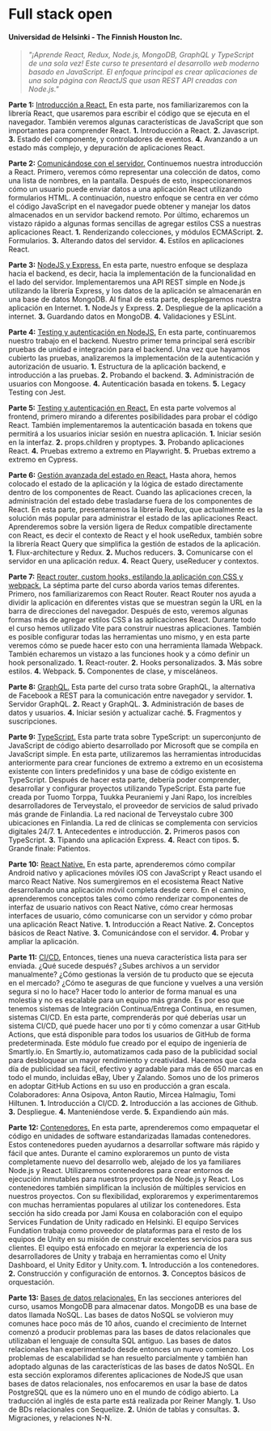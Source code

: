 # Full stack open
#### Universidad de Helsinki - The Finnish Houston Inc.
> _"¡Aprende React, Redux, Node.js, MongoDB, GraphQL y TypeScript de una sola vez! Este curso te presentará el desarrollo web moderno basado en JavaScript. El enfoque principal es crear aplicaciones de una sola página con ReactJS que usan REST API creadas con Node.js."_

**Parte 1:** [Introducción a React.](https://github.com/thiago-laurence/full-stack-open/tree/main/part1/part1)
En esta parte, nos familiarizaremos con la librería React, que usaremos para escribir el código que se ejecuta en el navegador. También veremos algunas características de JavaScript que son importantes para comprender React.
**1.** Introducción a React.
**2.** Javascript.
**3.** Estado del componente, y controladores de eventos.
**4.** Avanzando a un estado más complejo, y depuración de aplicaciones React.

**Parte 2:** [Comunicándose con el servidor.](https://github.com/thiago-laurence/full-stack-open/tree/main/part2/part2)
Continuemos nuestra introducción a React. Primero, veremos cómo representar una colección de datos, como una lista de nombres, en la pantalla. Después de esto, inspeccionaremos cómo un usuario puede enviar datos a una aplicación React utilizando formularios HTML. A continuación, nuestro enfoque se centra en ver cómo el código JavaScript en el navegador puede obtener y manejar los datos almacenados en un servidor backend remoto. Por último, echaremos un vistazo rápido a algunas formas sencillas de agregar estilos CSS a nuestras aplicaciones React.
**1.** Renderizando colecciones, y módulos ECMAScript.
**2.** Formularios.
**3.** Alterando datos del servidor.
**4.** Estilos en aplicaciones React.

**Parte 3:** [NodeJS y Express.](https://github.com/thiago-laurence/full-stack-open/tree/main/part3)
En esta parte, nuestro enfoque se desplaza hacia el backend, es decir, hacia la implementación de la funcionalidad en el lado del servidor. Implementaremos una API REST simple en Node.js utilizando la librería Express, y los datos de la aplicación se almacenarán en una base de datos MongoDB. Al final de esta parte, desplegaremos nuestra aplicación en Internet.
**1.** NodeJs y Express.
**2.** Despliegue de la aplicación a internet.
**3.** Guardando datos en MongoDB.
**4.** Validaciones y ESLint.

**Parte 4:** [Testing y autenticación en NodeJS.](https://github.com/thiago-laurence/full-stack-open/tree/main/part4)
En esta parte, continuaremos nuestro trabajo en el backend. Nuestro primer tema principal será escribir pruebas de unidad e integración para el backend. Una vez que hayamos cubierto las pruebas, analizaremos la implementación de la autenticación y autorización de usuario.
**1.** Estructura de la aplicación backend, e introducción a las pruebas.
**2.** Probando el backend.
**3.** Administración de usuarios con Mongoose.
**4.** Autenticación basada en tokens.
**5.** Legacy Testing con Jest.

**Parte 5:** [Testing y autenticación en React.](https://github.com/thiago-laurence/full-stack-open/tree/main/part5)
En esta parte volvemos al frontend, primero mirando a diferentes posibilidades para probar el código React. También implementaremos la autenticación basada en tokens que permitirá a los usuarios iniciar sesión en nuestra aplicación.
**1.** Iniciar sesión en la interfaz.
**2.** props.children y proptypes.
**3.** Probando aplicaciones React.
**4.** Pruebas extremo a extremo en Playwright.
**5.** Pruebas extremo a extremo en Cypress.

**Parte 6:** [Gestión avanzada del estado en React.](https://github.com/thiago-laurence/full-stack-open/tree/main/part6/part6)
Hasta ahora, hemos colocado el estado de la aplicación y la lógica de estado directamente dentro de los componentes de React. Cuando las aplicaciones crecen, la administración del estado debe trasladarse fuera de los componentes de React. En esta parte, presentaremos la librería Redux, que actualmente es la solución más popular para administrar el estado de las aplicaciones React.
Aprenderemos sobre la versión ligera de Redux compatible directamente con React, es decir el contexto de React y el hook useRedux, también sobre la librería React Query que simplifica la gestión de estados de la aplicación.
**1.** Flux-architecture y Redux.
**2.** Muchos reducers.
**3.** Comunicarse con el servidor en una aplicación redux.
**4.** React Query, useReducer y contextos.

**Parte 7:** [React router, custom hooks, estilando la aplicación con CSS y webpack.](https://github.com/thiago-laurence/full-stack-open/tree/main/part7/part7)
La séptima parte del curso aborda varios temas diferentes. Primero, nos familiarizaremos con React Router. React Router nos ayuda a dividir la aplicación en diferentes vistas que se muestran según la URL en la barra de direcciones del navegador. Después de esto, veremos algunas formas más de agregar estilos CSS a las aplicaciones React. Durante todo el curso hemos utilizado Vite para construir nuestras aplicaciones. También es posible configurar todas las herramientas uno mismo, y en esta parte veremos cómo se puede hacer esto con una herramienta llamada Webpack. También echaremos un vistazo a las funciones hook y a cómo definir un hook personalizado.
**1.** React-router.
**2.** Hooks personalizados.
**3.** Más sobre estilos.
**4.** Webpack.
**5.** Componentes de clase, y misceláneos.

**Parte 8:** [GraphQL.](https://github.com/thiago-laurence/full-stack-open/tree/main/part8/part8)
Esta parte del curso trata sobre GraphQL, la alternativa de Facebook a REST para la comunicación entre navegador y servidor.
**1.** Servidor GraphQL.
**2.** React y GraphQL.
**3.** Administración de bases de datos y usuarios.
**4.** Iniciar sesión y actualizar caché.
**5.** Fragmentos y suscripciones.

**Parte 9:** [TypeScript.](https://github.com/thiago-laurence/full-stack-open/tree/main/part9/part9)
Esta parte trata sobre TypeScript: un superconjunto de JavaScript de código abierto desarrollado por Microsoft que se compila en JavaScript simple.
En esta parte, utilizaremos las herramientas introducidas anteriormente para crear funciones de extremo a extremo en un ecosistema existente con linters predefinidos y una base de código existente en TypeScript. Después de hacer esta parte, debería poder comprender, desarrollar y configurar proyectos utilizando TypeScript.
Esta parte fue creada por Tuomo Torppa, Tuukka Peuraniemi y Jani Rapo, los increíbles desarrolladores de Terveystalo, el proveedor de servicios de salud privado más grande de Finlandia. La red nacional de Terveystalo cubre 300 ubicaciones en Finlandia. La red de clínicas se complementa con servicios digitales 24/7.
**1.** Antecedentes e introducción.
**2.** Primeros pasos con TypeScript.
**3.** Tipando una aplicación Express.
**4.** React con tipos.
**5.** Grande finale: Patientos.

**Parte 10:** [React Native.](https://github.com/thiago-laurence/full-stack-open/tree/main/part10/rate-repository-app-latest)
En esta parte, aprenderemos cómo compilar Android nativo y aplicaciones móviles iOS con JavaScript y React usando el marco React Native. Nos sumergiremos en el ecosistema React Native desarrollando una aplicación móvil completa desde cero. En el camino, aprenderemos conceptos tales como cómo renderizar componentes de interfaz de usuario nativos con React Native, cómo crear hermosas interfaces de usuario, cómo comunicarse con un servidor y cómo probar una aplicación React Native.
**1.** Introducción a React Native.
**2.** Conceptos básicos de React Native.
**3.** Comunicándose con el servidor.
**4.** Probar y ampliar la aplicación.

**Parte 11:** [CI/CD.](https://github.com/thiago-laurence/full-stack-open-pokedex)
Entonces, tienes una nueva característica lista para ser enviada. ¿Qué sucede después? ¿Subes archivos a un servidor manualmente? ¿Cómo gestionas la versión de tu producto que se ejecuta en el mercado? ¿Cómo te aseguras de que funcione y vuelves a una versión segura si no lo hace?
Hacer todo lo anterior de forma manual es una molestia y no es escalable para un equipo más grande. Es por eso que tenemos sistemas de Integración Continua/Entrega Continua, en resumen, sistemas CI/CD. En esta parte, comprenderás por qué deberías usar un sistema CI/CD, qué puede hacer uno por ti y cómo comenzar a usar GitHub Actions, que está disponible para todos los usuarios de GitHub de forma predeterminada.
Este módulo fue creado por el equipo de ingeniería de Smartly.io. En Smartly.io, automatizamos cada paso de la publicidad social para desbloquear un mayor rendimiento y creatividad. Hacemos que cada día de publicidad sea fácil, efectivo y agradable para más de 650 marcas en todo el mundo, incluidas eBay, Uber y Zalando. Somos uno de los primeros en adoptar GitHub Actions en su uso en producción a gran escala. Colaboradores: Anna Osipova, Anton Rautio, Mircea Halmagiu, Tomi Hiltunen.
**1.** Introducción a CI/CD.
**2.** Introducción a las acciones de Github.
**3.** Despliegue.
**4.** Manteniéndose verde.
**5.** Expandiendo aún más.

**Parte 12:** [Contenedores.](https://github.com/thiago-laurence/full-stack-open/tree/main/part12/part12-containers-applications/todo-app)
En esta parte, aprenderemos como empaquetar el código en unidades de software estandarizadas llamadas contenedores. Estos contenedores pueden ayudarnos a desarrollar software más rápido y fácil que antes. Durante el camino exploraremos un punto de vista completamente nuevo del desarrollo web, alejado de los ya familiares Node.js y React.
Utilizaremos contenedores para crear entornos de ejecución inmutables para nuestros proyectos de Node.js y React. Los contenedores también simplifican la inclusión de múltiples servicios en nuestros proyectos. Con su flexibilidad, exploraremos y experimentaremos con muchas herramientas populares al utilizar los contenedores.
Esta sección ha sido creada por Jami Kousa en colaboración con el equipo Services Fundation de Unity radicado en Helsinki. El equipo Services Fundation trabaja como proveedor de plataformas para el resto de los equipos de Unity en su misión de construir excelentes servicios para sus clientes. El equipo está enfocado en mejorar la experiencia de los desarrolladores de Unity y trabaja en herramientas como el Unity Dashboard, el Unity Editor y Unity.com.
**1.** Introducción a los contenedores.
**2.** Construcción y configuración de entornos.
**3.** Conceptos básicos de orquestación.

**Parte 13:** [Bases de datos relacionales.](https://github.com/thiago-laurence/full-stack-open/tree/main/part13/part13)
En las secciones anteriores del curso, usamos MongoDB para almacenar datos. MongoDB es una base de datos llamada NoSQL. Las bases de datos NoSQL se volvieron muy comunes hace poco más de 10 años, cuando el crecimiento de Internet comenzó a producir problemas para las bases de datos relacionales que utilizaban el lenguaje de consulta SQL antiguo.
Las bases de datos relacionales han experimentado desde entonces un nuevo comienzo. Los problemas de escalabilidad se han resuelto parcialmente y también han adoptado algunas de las características de las bases de datos NoSQL. En esta sección exploramos diferentes aplicaciones de NodeJS que usan bases de datos relacionales, nos enfocaremos en usar la base de datos PostgreSQL que es la número uno en el mundo de código abierto.
La traducción al inglés de esta parte está realizada por Reiner Mangly.
**1.** Uso de BDs relacionales con Sequelize.
**2.** Unión de tablas y consultas.
**3.** Migraciones, y relaciones N-N.
